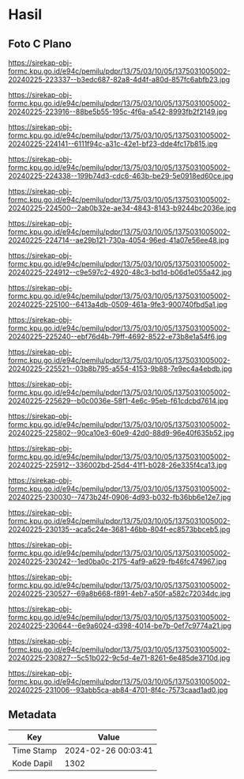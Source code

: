 # Hasil

## Foto C Plano

https://sirekap-obj-formc.kpu.go.id/e94c/pemilu/pdpr/13/75/03/10/05/1375031005002-20240225-223337--b3edc687-82a8-4d4f-a80d-857fc6abfb23.jpg

https://sirekap-obj-formc.kpu.go.id/e94c/pemilu/pdpr/13/75/03/10/05/1375031005002-20240225-223916--88be5b55-195c-4f6a-a542-8993fb2f2149.jpg

https://sirekap-obj-formc.kpu.go.id/e94c/pemilu/pdpr/13/75/03/10/05/1375031005002-20240225-224141--6111f94c-a31c-42e1-bf23-dde4fc17b815.jpg

https://sirekap-obj-formc.kpu.go.id/e94c/pemilu/pdpr/13/75/03/10/05/1375031005002-20240225-224338--199b74d3-cdc6-463b-be29-5e0918ed60ce.jpg

https://sirekap-obj-formc.kpu.go.id/e94c/pemilu/pdpr/13/75/03/10/05/1375031005002-20240225-224500--2ab0b32e-ae34-4843-8143-b9244bc2036e.jpg

https://sirekap-obj-formc.kpu.go.id/e94c/pemilu/pdpr/13/75/03/10/05/1375031005002-20240225-224714--ae29b121-730a-4054-96ed-41a07e56ee48.jpg

https://sirekap-obj-formc.kpu.go.id/e94c/pemilu/pdpr/13/75/03/10/05/1375031005002-20240225-224912--c9e597c2-4920-48c3-bd1d-b06d1e055a42.jpg

https://sirekap-obj-formc.kpu.go.id/e94c/pemilu/pdpr/13/75/03/10/05/1375031005002-20240225-225100--6413a4db-0509-461a-9fe3-900740fbd5a1.jpg

https://sirekap-obj-formc.kpu.go.id/e94c/pemilu/pdpr/13/75/03/10/05/1375031005002-20240225-225240--ebf76d4b-79ff-4692-8522-e73b8e1a54f6.jpg

https://sirekap-obj-formc.kpu.go.id/e94c/pemilu/pdpr/13/75/03/10/05/1375031005002-20240225-225521--03b8b795-a554-4153-9b88-7e9ec4a4ebdb.jpg

https://sirekap-obj-formc.kpu.go.id/e94c/pemilu/pdpr/13/75/03/10/05/1375031005002-20240225-225629--b0c0036e-58f1-4e6c-95eb-f61cdcbd7614.jpg

https://sirekap-obj-formc.kpu.go.id/e94c/pemilu/pdpr/13/75/03/10/05/1375031005002-20240225-225802--90ca10e3-60e9-42d0-88d9-96e40f635b52.jpg

https://sirekap-obj-formc.kpu.go.id/e94c/pemilu/pdpr/13/75/03/10/05/1375031005002-20240225-225912--336002bd-25d4-41f1-b028-26e335f4ca13.jpg

https://sirekap-obj-formc.kpu.go.id/e94c/pemilu/pdpr/13/75/03/10/05/1375031005002-20240225-230030--7473b24f-0906-4d93-b032-fb36bb6e12e7.jpg

https://sirekap-obj-formc.kpu.go.id/e94c/pemilu/pdpr/13/75/03/10/05/1375031005002-20240225-230135--aca5c24e-3681-46bb-804f-ec8573bbceb5.jpg

https://sirekap-obj-formc.kpu.go.id/e94c/pemilu/pdpr/13/75/03/10/05/1375031005002-20240225-230242--1ed0ba0c-2175-4af9-a629-fb46fc474967.jpg

https://sirekap-obj-formc.kpu.go.id/e94c/pemilu/pdpr/13/75/03/10/05/1375031005002-20240225-230527--69a8b668-f891-4eb7-a50f-a582c72034dc.jpg

https://sirekap-obj-formc.kpu.go.id/e94c/pemilu/pdpr/13/75/03/10/05/1375031005002-20240225-230644--6e9a6024-d398-4014-be7b-0ef7c9774a21.jpg

https://sirekap-obj-formc.kpu.go.id/e94c/pemilu/pdpr/13/75/03/10/05/1375031005002-20240225-230827--5c51b022-9c5d-4e71-8261-6e485de3710d.jpg

https://sirekap-obj-formc.kpu.go.id/e94c/pemilu/pdpr/13/75/03/10/05/1375031005002-20240225-231006--93abb5ca-ab84-4701-8f4c-7573caad1ad0.jpg


## Metadata

| Key        | Value               |
| ---------- | ------------------- |
| Time Stamp | 2024-02-26 00:03:41 |
| Kode Dapil | 1302                |




